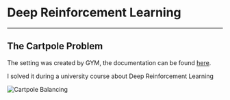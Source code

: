 # Deep Reinforcement Learning
---

## The Cartpole Problem
The setting was created by GYM, the documentation can be found [here](https://www.gymlibrary.dev/environments/classic_control/cart_pole/).  

I solved it during a university course about Deep Reinforcement Learning  


![Cartpole Balancing](https://www.gymlibrary.dev/_images/cart_pole.gif)

